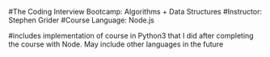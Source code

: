 #The Coding Interview Bootcamp: Algorithms + Data Structures
#Instructor: Stephen Grider
#Course Language: Node.js

#includes implementation of course in Python3 that I did after completing the course with Node. May include other languages in the future
